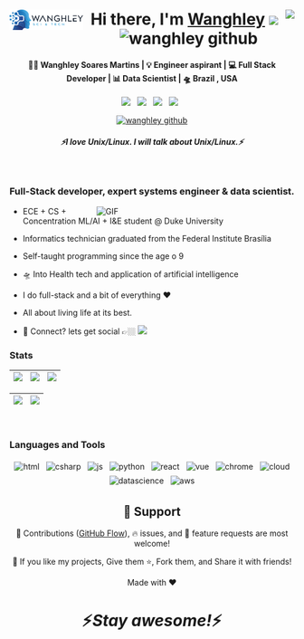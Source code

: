 <div align="center">
<img align="left" width="130px" alt="GIF" src="logo.png" />
   <h1>Hi there, I'm <a href="https://wanghley.com">Wanghley</a>
      <img src="https://pronoun.cyou/x/y?subject=He&object=Him&height=20" align="right"><img src="https://media.giphy.com/media/hvRJCLFzcasrR4ia7z/giphy.gif" width="25px">
      <img alt="wanghley github" src="https://komarev.com/ghpvc/?username=wanghley&label=👥+visitor&color=blue">
   </h1> 
</div>


<div align="center">
<h4> 👨🏽 Wanghley Soares Martins | 💡 Engineer aspirant | 💻 Full Stack Developer | 📊 Data Scientist | 🛸 Brazil , USA </h4>
</div>
<p align='center'>
  <a href="https://wanghley.com"><img height="30" src="https://img.shields.io/badge/website-000000?style=for-the-badge&logo=About.me&logoColor=white"></a>&nbsp;&nbsp;
   <a href="https://www.linkedin.com/in/wanghley/"><img height="30" src="https://img.shields.io/badge/LinkedIn-0077B5?style=for-the-badge&logo=linkedin&logoColor=white"></a>&nbsp;&nbsp;
<a href="https://instagram.com/wanghley"><img height="30" src="https://img.shields.io/badge/Instagram-E4405F?style=for-the-badge&logo=instagram&logoColor=white"></a>&nbsp;&nbsp;
<a href="https://wanghley.medium.com/"><img height="30" src="https://img.shields.io/badge/Medium-12100E?style=for-the-badge&logo=medium&logoColor=white"></a>&nbsp;&nbsp;
 </p>



<p align="center">
<a href="https://visitor-badge.glitch.me/badge?page_id=wanghley.wanghley"> <img alt="wanghley github" src="https://komarev.com/ghpvc/?username=wanghley&label=👥+visitors&color=blue"> </a>
 </p>
 
 <h5 align="center">
   <i>⚡️I love Unix/Linux. I will talk about Unix/Linux.⚡️</i>
  </h5>
 
 
<br />
<p align="center">
  <h3>Full-Stack developer, expert systems engineer & data scientist.</h3>
</p>
<img align="right" width="350px" alt="GIF" src="https://media.giphy.com/media/l41lJ8ywG1ncm9FXW/giphy.gif" />

 - ECE + CS + Concentration ML/AI + I&E student @ Duke University
 
 - Informatics technician graduated from the Federal Institute Brasília 
   
 - Self-taught programming since the age o 9

 - 🛸 Into Health tech and application of artificial intelligence
 
 - I do full-stack and a bit of everything :heart:
 
 - All about living life at its best.
 
 - 💬 Connect? lets get social 👉🏼 [<img src="https://img.shields.io/badge/Instagram-E4405F?style=for-the-badge&logo=instagram&logoColor=white" height=20>](https://instagram.com/wanghley)

<!--  
 <br /><br />

<div align="center">
<a href="https://github.com/wanghley">
   <img height="160em" src="https://github-readme-streak-stats.herokuapp.com/?user=wanghley&theme=dark&hide_border=true"/>
   <img height="160em" src="https://github-readme-stats.vercel.app/api/top-langs/?username=wanghley&layout=compact&langs_count=5&theme=dark&count_private=true"/>
   <!--&exclude_repo=references-->
</a>
</div>

### Stats

| ![](http://github-profile-summary-cards.vercel.app/api/cards/stats?username=wanghley&theme=nord_dark) | ![](http://github-profile-summary-cards.vercel.app/api/cards/repos-per-language?username=wanghley&hide=Html&theme=nord_dark) | ![](http://github-profile-summary-cards.vercel.app/api/cards/most-commit-language?username=wanghley&theme=nord_dark) |
| :-: | :-: | :-: |

| ![](http://github-profile-summary-cards.vercel.app/api/cards/profile-details?username=wanghley&theme=nord_dark) | ![](https://github-readme-streak-stats.herokuapp.com/?user=wanghley&hide_border=true&date_format=M%20j%5B%2C%20Y%5D&background=2D3742&stroke=2D3742&ring=6bbbca&fire=6bbbca&currStreakNum=fff&sideNums=6bbbca&currStreakLabel=6bbbca&sideLabels=fff&dates=fff) |
| :-: | :-: |

<br />

### Languages and Tools

<p align="center">
  <!-- For more icons please follow  https://github.com/MikeCodesDotNET/ColoredBadges -->
  <img src="https://img.shields.io/badge/Python-FFD43B?style=for-the-badge&logo=python&logoColor=blue" alt="html" style="vertical-align:top; margin:4px">    
  <img src="https://img.shields.io/badge/C%2B%2B-00599C?style=for-the-badge&logo=c%2B%2B&logoColor=white" alt="csharp" style="vertical-align:top; margin:4px">
  <img src="https://img.shields.io/badge/React-20232A?style=for-the-badge&logo=react&logoColor=61DAFB" alt="js" style="vertical-align:top; margin:4px">
  <img src="https://img.shields.io/badge/Qt-41CD52?style=for-the-badge&logo=qt&logoColor=white" alt="python" style="vertical-align:top; margin:4px">
  <img src="https://img.shields.io/badge/R-276DC3?style=for-the-badge&logo=r&logoColor=white" alt="react" style="vertical-align:top; margin:4px">
  <img src="https://img.shields.io/badge/Figma-F24E1E?style=for-the-badge&logo=figma&logoColor=white" alt="vue" style="vertical-align:top; margin:4px">
  <img src="https://img.shields.io/badge/Node.js-339933?style=for-the-badge&logo=nodedotjs&logoColor=white" alt="chrome" style="vertical-align:top; margin:4px">
  <img src="https://img.shields.io/badge/CSS3-1572B6?style=for-the-badge&logo=css3&logoColor=white" alt="cloud" style="vertical-align:top; margin:4px">
  <img src="https://img.shields.io/badge/HTML5-E34F26?style=for-the-badge&logo=html5&logoColor=white" alt="datascience" style="vertical-align:top; margin:4px">
  <img src="https://img.shields.io/badge/JavaScript-323330?style=for-the-badge&logo=javascript&logoColor=F7DF1E" alt="aws" style="vertical-align:top; margin:4px">
</p>

<!--
### - Blogs 🌱
-->
<!--
<p align="center">
  <a href="https://dev.to/hemant">
    <img src="https://raw.githubusercontent.com/8bithemant/8bithemant/master/svg/blogs/devto.svg"> 
  </a>
</p>
-->



 <!-- ### - What i do


<br />

<p align="center">
   <img src="https://media.giphy.com/media/f9XgHHnPnDjOF1hWpl/giphy.gif" />
   </p>
   
   
<br /> -->

<h2 align="center">🤝 Support</h2>

<p align="center">🎀 Contributions (<a href="https://guides.github.com/introduction/flow" title="GitHub flow">GitHub Flow</a>), 🔥 issues, and 🥮 feature requests are most welcome!</p>

<p align="center">💙 If you like my projects, Give them ⭐, Fork them, and Share it with friends!</p>
</p>
<p align="center">Made with ❤️</p>

<h1 align='center'>⚡️<i>Stay awesome!</i>⚡️</h1>

<!--
<p align="center">
        <img src="https://raw.githubusercontent.com/mayhemantt/mayhemantt/Update/svg/Bottom.svg" alt="Github Stats" />
</p>
-->

